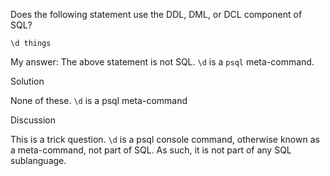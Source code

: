 Does the following statement use the DDL, DML, or DCL component of SQL?

```plaintext
\d things
```

My answer:
The above statement is not SQL. `\d` is a `psql` meta-command.


Solution

None of these. `\d` is a psql meta-command

Discussion

This is a trick question. `\d` is a psql console command, otherwise known as a meta-command, not part of SQL. As such, it is not part of any SQL sublanguage.

